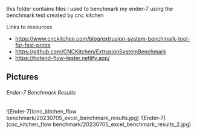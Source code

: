 this folder contains files i used to benchmark my ender-7 using the benchmark test created by cnc kitchen

Links to resources
- https://www.cnckitchen.com/blog/extrusion-system-benchmark-tool-for-fast-prints
- https://github.com/CNCKitchen/ExtrusionSystemBenchmark
- https://hotend-flow-tester.netlify.app/

## Pictures
###### Ender-7 Benchmark Results
![Ender-7](cnc_kitchen_flow benchmark/20230705_excel_benchmark_results.jpg)
![Ender-7](cnc_kitchen_flow benchmark/20230705_excel_benchmark_results_2.jpg)
